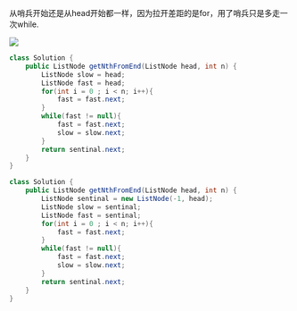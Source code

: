 从哨兵开始还是从head开始都一样，因为拉开差距的是for，用了哨兵只是多走一次while.

![](https://pic.leetcode-cn.com/8fc9ef022554d2a062db6a70d5199dbbb2a154ba1e64f0f697319bb0ef9ac680.png)
```java
class Solution {
    public ListNode getNthFromEnd(ListNode head, int n) {
        ListNode slow = head;
        ListNode fast = head;
        for(int i = 0 ; i < n; i++){
            fast = fast.next;
        }
        while(fast != null){
            fast = fast.next;
            slow = slow.next;
        }
        return sentinal.next;
    }
}

class Solution {
    public ListNode getNthFromEnd(ListNode head, int n) {
        ListNode sentinal = new ListNode(-1, head);
        ListNode slow = sentinal;
        ListNode fast = sentinal;
        for(int i = 0 ; i < n; i++){
            fast = fast.next;
        }
        while(fast != null){
            fast = fast.next;
            slow = slow.next;
        }
        return sentinal.next;
    }
}
```
